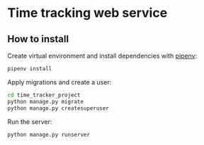 # Time tracking web service

## How to install
Create virtual environment and install dependencies with [pipenv](https://github.com/pypa/pipenv):
```sh
pipenv install
```
Apply migrations and create a user:
```sh
cd time_tracker_project
python manage.py migrate
python manage.py createsuperuser
```
Run the server:
```sh
python manage.py runserver 
```
